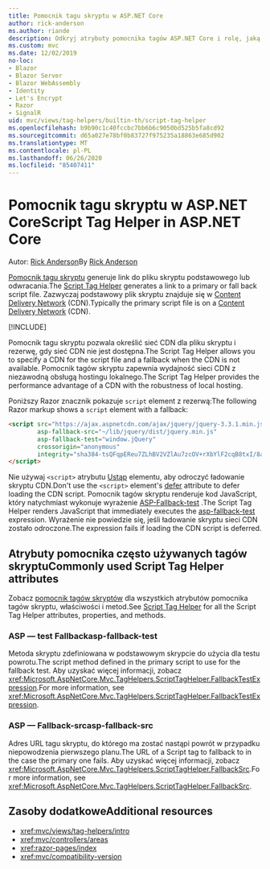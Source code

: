 ```yaml
---
title: Pomocnik tagu skryptu w ASP.NET Core
author: rick-anderson
ms.author: riande
description: Odkryj atrybuty pomocnika tagów ASP.NET Core i rolę, jaką każdy atrybut odgrywa w rozszerzeniu zachowania tagu skryptu HTML.
ms.custom: mvc
ms.date: 12/02/2019
no-loc:
- Blazor
- Blazor Server
- Blazor WebAssembly
- Identity
- Let's Encrypt
- Razor
- SignalR
uid: mvc/views/tag-helpers/builtin-th/script-tag-helper
ms.openlocfilehash: b9b90c1c40fccbc7bb6b6c9050bd525b5fa8cd92
ms.sourcegitcommit: d65a027e78bf0b83727f975235a18863e685d902
ms.translationtype: MT
ms.contentlocale: pl-PL
ms.lasthandoff: 06/26/2020
ms.locfileid: "85407411"
---
```

# <a name="script-tag-helper-in-aspnet-core"></a><span data-ttu-id="92850-103">Pomocnik tagu skryptu w ASP.NET Core</span><span class="sxs-lookup"><span data-stu-id="92850-103">Script Tag Helper in ASP.NET Core</span></span>

<span data-ttu-id="92850-104">Autor: [Rick Anderson](https://twitter.com/RickAndMSFT)</span><span class="sxs-lookup"><span data-stu-id="92850-104">By [Rick Anderson](https://twitter.com/RickAndMSFT)</span></span>

<span data-ttu-id="92850-105">[Pomocnik tagu skryptu](xref:Microsoft.AspNetCore.Mvc.TagHelpers.ScriptTagHelper) generuje link do pliku skryptu podstawowego lub odwracania.</span><span class="sxs-lookup"><span data-stu-id="92850-105">The [Script Tag Helper](xref:Microsoft.AspNetCore.Mvc.TagHelpers.ScriptTagHelper) generates a link to a primary or fall back script file.</span></span> <span data-ttu-id="92850-106">Zazwyczaj podstawowy plik skryptu znajduje się w [Content Delivery Network](/office365/enterprise/content-delivery-networks#what-exactly-is-a-cdn) (CDN).</span><span class="sxs-lookup"><span data-stu-id="92850-106">Typically the primary script file is on a [Content Delivery Network](/office365/enterprise/content-delivery-networks#what-exactly-is-a-cdn) (CDN).</span></span>

[!INCLUDE[](~/includes/cdn.md)]

<span data-ttu-id="92850-107">Pomocnik tagu skryptu pozwala określić sieć CDN dla pliku skryptu i rezerwę, gdy sieć CDN nie jest dostępna.</span><span class="sxs-lookup"><span data-stu-id="92850-107">The Script Tag Helper allows you to specify a CDN for the script file and a fallback when the CDN is not available.</span></span> <span data-ttu-id="92850-108">Pomocnik tagów skryptu zapewnia wydajność sieci CDN z niezawodną obsługą hostingu lokalnego.</span><span class="sxs-lookup"><span data-stu-id="92850-108">The Script Tag Helper provides the performance advantage of a CDN with the robustness of local hosting.</span></span>

<span data-ttu-id="92850-109">Poniższy Razor znacznik pokazuje `script` element z rezerwą:</span><span class="sxs-lookup"><span data-stu-id="92850-109">The following Razor markup shows a `script` element with a fallback:</span></span>

```html
<script src="https://ajax.aspnetcdn.com/ajax/jquery/jquery-3.3.1.min.js"
        asp-fallback-src="~/lib/jquery/dist/jquery.min.js"
        asp-fallback-test="window.jQuery"
        crossorigin="anonymous"
        integrity="sha384-tsQFqpEReu7ZLhBV2VZlAu7zcOV+rXbYlF2cqB8txI/8aZajjp4Bqd+V6D5IgvKT">
</script>
```

<span data-ttu-id="92850-110">Nie używaj `<script>` atrybutu [Ustąp](https://developer.mozilla.org/docs/Web/HTML/Element/script) elementu, aby odroczyć ładowanie skryptu CDN.</span><span class="sxs-lookup"><span data-stu-id="92850-110">Don't use the `<script>` element's [defer](https://developer.mozilla.org/docs/Web/HTML/Element/script) attribute to defer loading the CDN script.</span></span> <span data-ttu-id="92850-111">Pomocnik tagów skryptu renderuje kod JavaScript, który natychmiast wykonuje wyrażenie [ASP-Fallback-test](#asp-fallback-test) .</span><span class="sxs-lookup"><span data-stu-id="92850-111">The Script Tag Helper renders JavaScript that immediately executes the [asp-fallback-test](#asp-fallback-test) expression.</span></span> <span data-ttu-id="92850-112">Wyrażenie nie powiedzie się, jeśli ładowanie skryptu sieci CDN zostało odroczone.</span><span class="sxs-lookup"><span data-stu-id="92850-112">The expression fails if loading the CDN script is deferred.</span></span>

## <a name="commonly-used-script-tag-helper-attributes"></a><span data-ttu-id="92850-113">Atrybuty pomocnika często używanych tagów skryptu</span><span class="sxs-lookup"><span data-stu-id="92850-113">Commonly used Script Tag Helper attributes</span></span>

<span data-ttu-id="92850-114">Zobacz [pomocnik tagów skryptów](xref:Microsoft.AspNetCore.Mvc.TagHelpers.ScriptTagHelper) dla wszystkich atrybutów pomocnika tagów skryptu, właściwości i metod.</span><span class="sxs-lookup"><span data-stu-id="92850-114">See [Script Tag Helper](xref:Microsoft.AspNetCore.Mvc.TagHelpers.ScriptTagHelper) for all the Script Tag Helper attributes, properties, and methods.</span></span>

### <a name="asp-fallback-test"></a><span data-ttu-id="92850-115">ASP — test Fallback</span><span class="sxs-lookup"><span data-stu-id="92850-115">asp-fallback-test</span></span>

<span data-ttu-id="92850-116">Metoda skryptu zdefiniowana w podstawowym skrypcie do użycia dla testu powrotu.</span><span class="sxs-lookup"><span data-stu-id="92850-116">The script method defined in the primary script to use for the fallback test.</span></span> <span data-ttu-id="92850-117">Aby uzyskać więcej informacji, zobacz <xref:Microsoft.AspNetCore.Mvc.TagHelpers.ScriptTagHelper.FallbackTestExpression>.</span><span class="sxs-lookup"><span data-stu-id="92850-117">For more information, see <xref:Microsoft.AspNetCore.Mvc.TagHelpers.ScriptTagHelper.FallbackTestExpression>.</span></span>

### <a name="asp-fallback-src"></a><span data-ttu-id="92850-118">ASP — Fallback-src</span><span class="sxs-lookup"><span data-stu-id="92850-118">asp-fallback-src</span></span>

<span data-ttu-id="92850-119">Adres URL tagu skryptu, do którego ma zostać nastąpi powrót w przypadku niepowodzenia pierwszego planu.</span><span class="sxs-lookup"><span data-stu-id="92850-119">The URL of a Script tag to fallback to in the case the primary one fails.</span></span> <span data-ttu-id="92850-120">Aby uzyskać więcej informacji, zobacz <xref:Microsoft.AspNetCore.Mvc.TagHelpers.ScriptTagHelper.FallbackSrc>.</span><span class="sxs-lookup"><span data-stu-id="92850-120">For more information, see <xref:Microsoft.AspNetCore.Mvc.TagHelpers.ScriptTagHelper.FallbackSrc>.</span></span>

## <a name="additional-resources"></a><span data-ttu-id="92850-121">Zasoby dodatkowe</span><span class="sxs-lookup"><span data-stu-id="92850-121">Additional resources</span></span>

* <xref:mvc/views/tag-helpers/intro>
* <xref:mvc/controllers/areas>
* <xref:razor-pages/index>
* <xref:mvc/compatibility-version>
